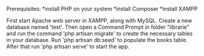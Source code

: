 Prerequisites:
*install PHP on your system
*install Composer
*install XAMPP

First start Apache web server in XAMPP, along with MySQL. Create a new database named 'test'. Then open a Command Prompt in folder "librarie" and run the command 'php artisan migrate' to create the necessary tables in your database. Run 'php artisan db:seed' to populate the books table. After that run 'php artisan serve' to start the app.

